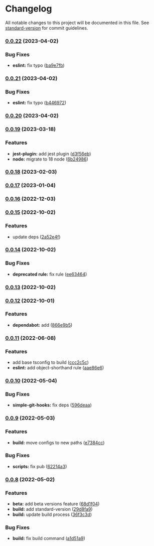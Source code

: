 # Changelog

All notable changes to this project will be documented in this file. See [standard-version](https://github.com/conventional-changelog/standard-version) for commit guidelines.

### [0.0.22](https://github.com/AleksandrSerov/presets-lint/compare/v0.0.21...v0.0.22) (2023-04-02)


### Bug Fixes

* **eslint:** fix typo ([ba9e7fb](https://github.com/AleksandrSerov/presets-lint/commit/ba9e7fb1786046c203780b6303956a346a66ce94))

### [0.0.21](https://github.com/AleksandrSerov/presets-lint/compare/v0.0.20...v0.0.21) (2023-04-02)


### Bug Fixes

* **eslint:** fix typo ([b446972](https://github.com/AleksandrSerov/presets-lint/commit/b44697293c5562b20d11145606b68e45e2fdfdaa))

### [0.0.20](https://github.com/AleksandrSerov/presets-lint/compare/v0.0.19...v0.0.20) (2023-04-02)

### [0.0.19](https://github.com/AleksandrSerov/presets-lint/compare/v0.0.18...v0.0.19) (2023-03-18)


### Features

* **jest-plugin:** add jest plugin ([d3f56eb](https://github.com/AleksandrSerov/presets-lint/commit/d3f56eba0e8c3660b6ddb6b578b525e36a203943))
* **node:** migrate to 18 node ([6b24986](https://github.com/AleksandrSerov/presets-lint/commit/6b24986ec7a4337bbeb04fd510a73b4ce587a0e8))

### [0.0.18](https://github.com/AleksandrSerov/presets-lint/compare/v0.0.17...v0.0.18) (2023-02-03)

### [0.0.17](https://github.com/AleksandrSerov/presets-lint/compare/v0.0.16...v0.0.17) (2023-01-04)

### [0.0.16](https://github.com/AleksandrSerov/presets-lint/compare/v0.0.15...v0.0.16) (2022-12-03)

### [0.0.15](https://github.com/AleksandrSerov/presets-lint/compare/v0.0.14...v0.0.15) (2022-10-02)


### Features

* update deps ([2a52e4f](https://github.com/AleksandrSerov/presets-lint/commit/2a52e4f49f5a51c8e04b81e78a6f0af4cd0f429b))

### [0.0.14](https://github.com/AleksandrSerov/presets-lint/compare/v0.0.13...v0.0.14) (2022-10-02)


### Bug Fixes

* **deprecated rule:** fix rule ([ee63464](https://github.com/AleksandrSerov/presets-lint/commit/ee63464c125a21e933a6e1af9a3810d6b86a990b))

### [0.0.13](https://github.com/AleksandrSerov/presets-lint/compare/v0.0.12...v0.0.13) (2022-10-02)

### [0.0.12](https://github.com/AleksandrSerov/presets-lint/compare/v0.0.11...v0.0.12) (2022-10-01)


### Features

* **dependabot:** add ([866e9b5](https://github.com/AleksandrSerov/presets-lint/commit/866e9b579cae967dac99d2caa7f203e15f2bca9c))

### [0.0.11](https://github.com/AleksandrSerov/presets-lint/compare/v0.0.10...v0.0.11) (2022-06-08)


### Features

* add base tsconfig to build ([ccc2c5c](https://github.com/AleksandrSerov/presets-lint/commit/ccc2c5cf75f08dfe008137692ef92024c3efcaab))
* **eslint:** add object-shorthand rule ([aae86e6](https://github.com/AleksandrSerov/presets-lint/commit/aae86e6ff57994832d50cf81b40a94e9cd50c849))

### [0.0.10](https://github.com/AleksandrSerov/presets-lint/compare/v0.0.9...v0.0.10) (2022-05-04)


### Bug Fixes

* **simple-git-hooks:** fix deps ([596deaa](https://github.com/AleksandrSerov/presets-lint/commit/596deaa949bc160725d485ff8b1649ca94fc88f0))

### [0.0.9](https://github.com/AleksandrSerov/presets-lint/compare/v0.0.8...v0.0.9) (2022-05-03)


### Features

* **build:** move configs to new paths ([e7384cc](https://github.com/AleksandrSerov/presets-lint/commit/e7384cc32432afc4016c3d476200c70664d460b0))


### Bug Fixes

* **scripts:** fix pub ([62214a3](https://github.com/AleksandrSerov/presets-lint/commit/62214a38688b8964688ddb543470504cfaa41506))

### [0.0.8](https://github.com/AleksandrSerov/presets-lint/compare/v0.0.7...v0.0.8) (2022-05-02)


### Features

* **beta:** add beta versions feature ([68d1f04](https://github.com/AleksandrSerov/presets-lint/commit/68d1f04b90fc71144ffb6b851bfbee7361682362))
* **build:** add standard-version ([29d8fa9](https://github.com/AleksandrSerov/presets-lint/commit/29d8fa9f137bcddee1731ec22a615209341149ab))
* **build:** update build process ([36f3c3d](https://github.com/AleksandrSerov/presets-lint/commit/36f3c3d4b0967f084cca4a9e61a2d37391a00206))


### Bug Fixes

* **build:** fix build command ([a1d51a9](https://github.com/AleksandrSerov/presets-lint/commit/a1d51a94c0b8b11745e502afc7077f4b6ea2ce68))
